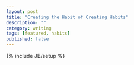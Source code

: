 ```yaml
---
layout: post
title: "Creating the Habit of Creating Habits"
description: ""
category: writing
tags: [featured, habits]
published: false
---
```


{% include JB/setup %}
